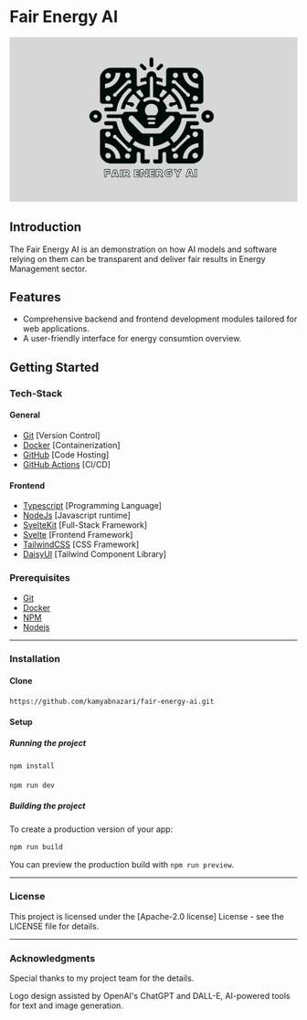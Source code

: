 # Fair Energy AI

![Banner Image](cover-open-source-fair-energy-ai.webp)

## Introduction

The Fair Energy AI is an demonstration on how AI models and software relying on them can be transparent and deliver fair results in Energy Management sector.

## Features

- Comprehensive backend and frontend development modules tailored for web applications.
- A user-friendly interface for energy consumtion overview.

## Getting Started

### Tech-Stack

#### General

- [Git](https://git-scm.com) [Version Control]
- [Docker](https://www.docker.com/get-started) [Containerization]
- [GitHub](https://github.com/) [Code Hosting]
- [GitHub Actions](https://github.com/features/actions) [CI/CD]

#### Frontend

- [Typescript](https://www.typescriptlang.org/) [Programming Language]
- [NodeJs](https://nodejs.org) [Javascript runtime]
- [SvelteKit](https://kit.svelte.dev/) [Full-Stack Framework]
- [Svelte](https://svelte.dev/) [Frontend Framework]
- [TailwindCSS](https://tailwindcss.com/) [CSS Framework]
- [DaisyUI](https://daisyui.com/) [Tailwind Component Library]

### Prerequisites

- [Git](https://git-scm.com/downloads)
- [Docker](https://www.docker.com/get-started)
- [NPM](https://www.npmjs.com/)
- [Nodejs](https://nodejs.org)

---

### Installation

#### Clone

```bash
https://github.com/kamyabnazari/fair-energy-ai.git
```

#### Setup

##### Running the project

```bash
npm install

npm run dev
```

##### Building the project

To create a production version of your app:

```bash
npm run build
```

You can preview the production build with `npm run preview`.

---

### License

This project is licensed under the [Apache-2.0 license] License - see the LICENSE file for details.

---

### Acknowledgments

Special thanks to my project team for the details.

Logo design assisted by OpenAI's ChatGPT and DALL-E, AI-powered tools for text and image generation.
